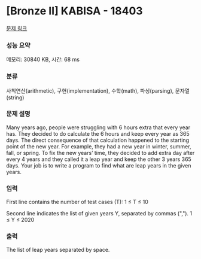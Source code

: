 # [Bronze II] KABISA - 18403 

[문제 링크](https://www.acmicpc.net/problem/18403) 

### 성능 요약

메모리: 30840 KB, 시간: 68 ms

### 분류

사칙연산(arithmetic), 구현(implementation), 수학(math), 파싱(parsing), 문자열(string)

### 문제 설명

<p>Many years ago, people were struggling with 6 hours extra that every year has. They decided to do calculate the 6 hours and keep every year as 365 days. The direct consequence of that calculation happened to the starting point of the new year. For example, they had a new year in winter, summer, fall, or spring. To fix the new years’ time, they decided to add extra day after every 4 years and they called it a leap year and keep the other 3 years 365 days. Your job is to write a program to find what are leap years in the given years.</p>

### 입력 

 <p>First line contains the number of test cases (T): 1 ≤ T ≤ 10</p>

<p>Second line indicates the list of given years Y, separated by commas (","). 1 ≤ Y ≤ 2020</p>

### 출력 

 <p>The list of leap years separated by space.</p>

